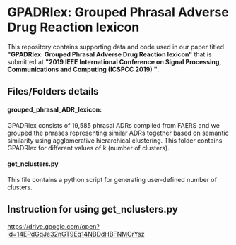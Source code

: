 # GPADRlex: Grouped Phrasal Adverse Drug Reaction lexicon

This repository contains supporting data and code used in our paper titled **"GPADRlex: Grouped Phrasal Adverse Drug Reaction lexicon"** that is submitted at **"2019 IEEE International Conference on Signal Processing, Communications and Computing (ICSPCC 2019) "**.

## Files/Folders details

#### grouped_phrasal_ADR_lexicon:

GPADRlex consists of 19,585 phrasal ADRs compiled from FAERS and we grouped the phrases representing similar ADRs together based on semantic similarity using agglomerative hierarchical clustering. This folder contains GPADRlex for different values of k (number of clusters).

#### get_nclusters.py
This file contains a python script for generating user-defined number of clusters.

## Instruction for using get_nclusters.py

https://drive.google.com/open?id=14EPdGqJe32nGT9Eq14NBDdHBFNMCrYsz
